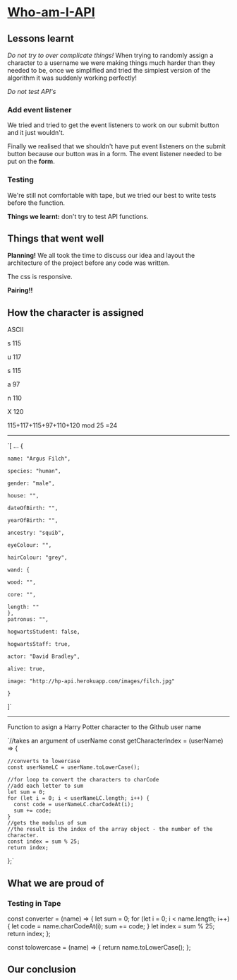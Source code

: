 # [Who-am-I-API](https://fac-15.github.io/Who-am-I-API/)

## Lessons learnt

_Do not try to over complicate things!_ When trying to randomly assign a character to a username we were making things much harder than they needed to be, once we simplified and tried the simplest version of the algorithm it was suddenly working perfectly! 

_Do not test API's_

### Add event listener 

We tried and tried to get the event listeners to work on our submit button and it just wouldn't. 

Finally we realised that we shouldn't have put event listeners on the submit button because our button was in a form. The event listener needed to be put on the **form**. 

### Testing 

We're still not comfortable with tape, but we tried our best to write tests before the function. 

**Things we learnt:** don't try to test API functions. 

## Things that went well

**Planning!** We all took the time to discuss our idea and layout the architecture of the project before any code was written.

The css is responsive.

**Pairing!!**

How the character is assigned
----------------------------

  ASCII
  
s 115

u 117

s 115

a  97

n 110

X 120

115+117+115+97+110+120 mod 25
=24
______________________________

`[ ...
   {
   
    name: "Argus Filch",
    
    species: "human",
    
    gender: "male",
    
    house: "",
    
    dateOfBirth: "",
    
    yearOfBirth: "",
    
    ancestry: "squib",
    
    eyeColour: "",
    
    hairColour: "grey",
    
    wand: {
    
    wood: "",
    
    core: "",
    
    length: ""
    },
    patronus: "",
    
    hogwartsStudent: false,
    
    hogwartsStaff: true,
    
    actor: "David Bradley",
    
    alive: true,
    
    image: "http://hp-api.herokuapp.com/images/filch.jpg"
    
    }
    
]`

------------------------------------------------------------------
Function to asign a Harry Potter character to the Github user name
  
  `//takes an argument of userName
  const getCharacterIndex = (userName) => {
    
    //converts to lowercase
    const userNameLC = userName.toLowerCase();
     
    //for loop to convert the characters to charCode
    //add each letter to sum
    let sum = 0;
    for (let i = 0; i < userNameLC.length; i++) {
      const code = userNameLC.charCodeAt(i);
      sum += code;
    }
    //gets the modulus of sum
    //the result is the index of the array object - the number of the character.
    const index = sum % 25;
    return index;
  };`

## What we are proud of
### Testing in Tape

const converter = (name) => {
  let sum = 0;
  for (let i = 0; i < name.length; i++) {
    let code = name.charCodeAt(i);
    sum += code;
  }
  let index = sum % 25;
  return index;
};

const tolowercase = (name) => {
  return name.toLowerCase();
};


## Our conclusion


